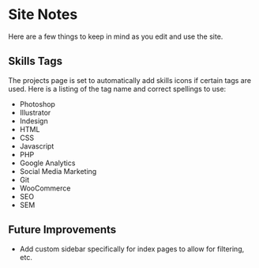 # Site Notes

Here are a few things to keep in mind as you edit and use the site.

## Skills Tags

The projects page is set to automatically add skills icons if certain tags are used. Here is a listing of the tag name and correct spellings to use:

* Photoshop
* Illustrator
* Indesign
* HTML
* CSS
* Javascript
* PHP
* Google Analytics
* Social Media Marketing
* Git
* WooCommerce
* SEO
* SEM

## Future Improvements

* Add custom sidebar specifically for index pages to allow for filtering, etc.
